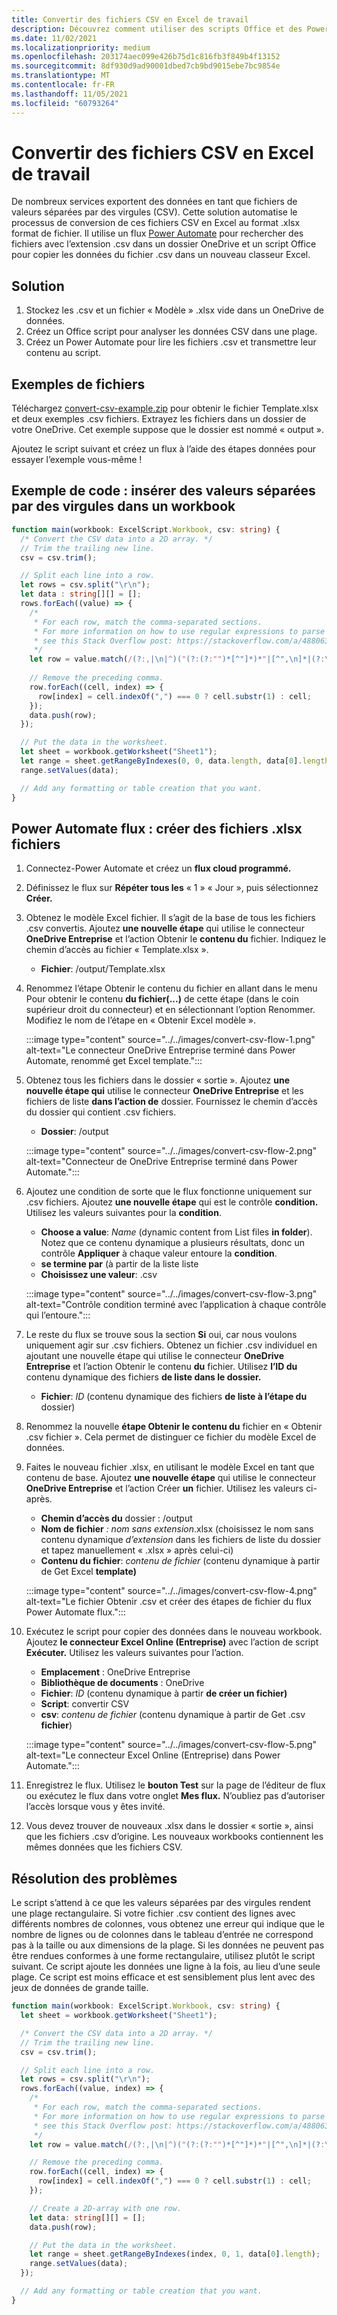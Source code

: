 ```yaml
---
title: Convertir des fichiers CSV en Excel de travail
description: Découvrez comment utiliser des scripts Office et des Power Automate pour créer des .xlsx à partir .csv fichiers.
ms.date: 11/02/2021
ms.localizationpriority: medium
ms.openlocfilehash: 203174aec099e426b75d1c816fb3f849b4f13152
ms.sourcegitcommit: 8df930d9ad90001dbed7cb9bd9015ebe7bc9854e
ms.translationtype: MT
ms.contentlocale: fr-FR
ms.lasthandoff: 11/05/2021
ms.locfileid: "60793264"
---
```

# <a name="convert-csv-files-to-excel-workbooks"></a>Convertir des fichiers CSV en Excel de travail

De nombreux services exportent des données en tant que fichiers de valeurs séparées par des virgules (CSV). Cette solution automatise le processus de conversion de ces fichiers CSV en Excel au format .xlsx format de fichier. Il utilise un flux [Power Automate](https://flow.microsoft.com) pour rechercher des fichiers avec l’extension .csv dans un dossier OneDrive et un script Office pour copier les données du fichier .csv dans un nouveau classeur Excel.

## <a name="solution"></a>Solution

1. Stockez les .csv et un fichier « Modèle » .xlsx vide dans un OneDrive de données.
1. Créez un Office script pour analyser les données CSV dans une plage.
1. Créez un Power Automate pour lire les fichiers .csv et transmettre leur contenu au script.

## <a name="sample-files"></a>Exemples de fichiers

Téléchargez <a href="https://github.com/OfficeDev/office-scripts-docs/blob/master/docs/resources/samples/convert-csv-example.zip?raw=true">convert-csv-example.zip</a> pour obtenir le fichier Template.xlsx et deux exemples .csv fichiers. Extrayez les fichiers dans un dossier de votre OneDrive. Cet exemple suppose que le dossier est nommé « output ».

Ajoutez le script suivant et créez un flux à l’aide des étapes données pour essayer l’exemple vous-même !

## <a name="sample-code-insert-comma-separated-values-into-a-workbook"></a>Exemple de code : insérer des valeurs séparées par des virgules dans un workbook

```TypeScript
function main(workbook: ExcelScript.Workbook, csv: string) {
  /* Convert the CSV data into a 2D array. */
  // Trim the trailing new line.
  csv = csv.trim();

  // Split each line into a row.
  let rows = csv.split("\r\n");
  let data : string[][] = [];
  rows.forEach((value) => {
    /*
     * For each row, match the comma-separated sections.
     * For more information on how to use regular expressions to parse CSV files,
     * see this Stack Overflow post: https://stackoverflow.com/a/48806378/9227753
     */
    let row = value.match(/(?:,|\n|^)("(?:(?:"")*[^"]*)*"|[^",\n]*|(?:\n|$))/g);
    
    // Remove the preceding comma.
    row.forEach((cell, index) => {
      row[index] = cell.indexOf(",") === 0 ? cell.substr(1) : cell;
    });
    data.push(row);
  });

  // Put the data in the worksheet.
  let sheet = workbook.getWorksheet("Sheet1");
  let range = sheet.getRangeByIndexes(0, 0, data.length, data[0].length);
  range.setValues(data);

  // Add any formatting or table creation that you want.
}
```

## <a name="power-automate-flow-create-new-xlsx-files"></a>Power Automate flux : créer des fichiers .xlsx fichiers

1. Connectez-Power Automate et créez un **flux cloud programmé.** [](https://flow.microsoft.com)
1. Définissez le flux sur **Répéter tous les** « 1 » « Jour », puis sélectionnez **Créer.**
1. Obtenez le modèle Excel fichier. Il s’agit de la base de tous les fichiers .csv convertis. Ajoutez **une nouvelle étape** qui utilise le connecteur **OneDrive Entreprise** et l’action Obtenir le **contenu du** fichier. Indiquez le chemin d’accès au fichier « Template.xlsx ».
    * **Fichier**: /output/Template.xlsx
1. Renommez  l’étape Obtenir le contenu du fichier en allant dans le menu Pour obtenir le contenu **du fichier(...)** de cette étape (dans le coin supérieur droit du connecteur) et en sélectionnant l’option  Renommer. Modifiez le nom de l’étape en « Obtenir Excel modèle ».

     :::image type="content" source="../../images/convert-csv-flow-1.png" alt-text="Le connecteur OneDrive Entreprise terminé dans Power Automate, renommé get Excel template.":::
1. Obtenez tous les fichiers dans le dossier « sortie ». Ajoutez **une nouvelle étape qui** utilise le connecteur **OneDrive Entreprise** et les fichiers de liste **dans l’action de** dossier. Fournissez le chemin d’accès du dossier qui contient .csv fichiers.
    * **Dossier**: /output

    :::image type="content" source="../../images/convert-csv-flow-2.png" alt-text="Connecteur de OneDrive Entreprise terminé dans Power Automate.":::
1. Ajoutez une condition de sorte que le flux fonctionne uniquement sur .csv fichiers. Ajoutez **une nouvelle étape** qui est le contrôle **condition.** Utilisez les valeurs suivantes pour la **condition**.
    * **Choose a value**: *Name* (dynamic content from List files **in folder**). Notez que ce contenu dynamique a plusieurs résultats, donc un contrôle **Appliquer**  à chaque valeur entoure la **condition**.
    * **se termine par** (à partir de la liste liste
    * **Choisissez une valeur**: .csv

    :::image type="content" source="../../images/convert-csv-flow-3.png" alt-text="Contrôle condition terminé avec l’application à chaque contrôle qui l’entoure.":::
1. Le reste du flux se trouve sous la section **Si** oui, car nous voulons uniquement agir sur .csv fichiers. Obtenez un fichier .csv individuel  en ajoutant une nouvelle étape qui utilise le connecteur **OneDrive Entreprise** et l’action Obtenir le contenu **du** fichier. Utilisez **l’ID du** contenu dynamique des fichiers **de liste dans le dossier.**
    * **Fichier**: *ID* (contenu dynamique des fichiers **de liste à l’étape du** dossier)
1. Renommez la nouvelle **étape Obtenir le contenu du** fichier en « Obtenir .csv fichier ». Cela permet de distinguer ce fichier du modèle Excel de données.
1. Faites le nouveau fichier .xlsx, en utilisant le modèle Excel en tant que contenu de base. Ajoutez **une nouvelle étape** qui utilise le connecteur **OneDrive Entreprise** et l’action Créer **un** fichier. Utilisez les valeurs ci-après.
    * **Chemin d’accès du** dossier : /output
    * **Nom de fichier** *: nom sans extension*.xlsx (choisissez  le nom sans contenu dynamique *d’extension* dans les fichiers de liste du dossier et tapez manuellement « .xlsx » après celui-ci)
    * **Contenu du fichier**: *contenu de fichier* (contenu dynamique à partir de Get Excel **template)**

     :::image type="content" source="../../images/convert-csv-flow-4.png" alt-text="Le fichier Obtenir .csv et créer des étapes de fichier du flux Power Automate flux.":::
1. Exécutez le script pour copier des données dans le nouveau workbook. Ajoutez **le connecteur Excel Online (Entreprise)** avec l’action de script **Exécuter.** Utilisez les valeurs suivantes pour l’action.
    * **Emplacement** : OneDrive Entreprise
    * **Bibliothèque de documents** : OneDrive
    * **Fichier**: *ID* (contenu dynamique à partir **de créer un fichier)**
    * **Script**: convertir CSV
    * **csv**: *contenu de fichier* (contenu dynamique à partir de Get .csv **fichier**)

    :::image type="content" source="../../images/convert-csv-flow-5.png" alt-text="Le connecteur Excel Online (Entreprise) dans Power Automate.":::
1. Enregistrez le flux. Utilisez le **bouton Test** sur la page de l’éditeur de flux ou exécutez le flux dans votre onglet **Mes flux.** N’oubliez pas d’autoriser l’accès lorsque vous y êtes invité.
1. Vous devez trouver de nouveaux .xlsx dans le dossier « sortie », ainsi que les fichiers .csv d’origine. Les nouveaux workbooks contiennent les mêmes données que les fichiers CSV.

## <a name="troubleshooting"></a>Résolution des problèmes

Le script s’attend à ce que les valeurs séparées par des virgules rendent une plage rectangulaire. Si votre fichier .csv contient des lignes avec différents nombres de colonnes, vous obtenez une erreur qui indique que le nombre de lignes ou de colonnes dans le tableau d’entrée ne correspond pas à la taille ou aux dimensions de la plage. Si les données ne peuvent pas être rendues conformes à une forme rectangulaire, utilisez plutôt le script suivant. Ce script ajoute les données une ligne à la fois, au lieu d’une seule plage. Ce script est moins efficace et est sensiblement plus lent avec des jeux de données de grande taille.

```TypeScript
function main(workbook: ExcelScript.Workbook, csv: string) {
  let sheet = workbook.getWorksheet("Sheet1");

  /* Convert the CSV data into a 2D array. */
  // Trim the trailing new line.
  csv = csv.trim();

  // Split each line into a row.
  let rows = csv.split("\r\n");
  rows.forEach((value, index) => {
    /*
     * For each row, match the comma-separated sections.
     * For more information on how to use regular expressions to parse CSV files,
     * see this Stack Overflow post: https://stackoverflow.com/a/48806378/9227753
     */
    let row = value.match(/(?:,|\n|^)("(?:(?:"")*[^"]*)*"|[^",\n]*|(?:\n|$))/g);

    // Remove the preceding comma.
    row.forEach((cell, index) => {
      row[index] = cell.indexOf(",") === 0 ? cell.substr(1) : cell;
    });

    // Create a 2D-array with one row.
    let data: string[][] = [];
    data.push(row);

    // Put the data in the worksheet.
    let range = sheet.getRangeByIndexes(index, 0, 1, data[0].length);
    range.setValues(data);
  });

  // Add any formatting or table creation that you want.
}
```
